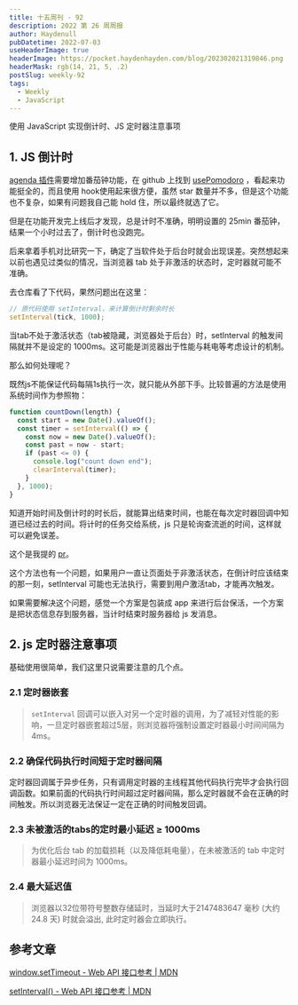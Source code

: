 ```yaml
---
title: 十五周刊 - 92
description: 2022 第 26 周周报
author: Haydenull
pubDatetime: 2022-07-03
useHeaderImage: true
headerImage: https://pocket.haydenhayden.com/blog/202302021319846.png
headerMask: rgb(14, 21, 5, .2)
postSlug: weekly-92
tags:
  - Weekly
  - JavaScript
---
```


使用 JavaScript 实现倒计时、JS 定时器注意事项

<!-- more -->

## 1. JS 倒计时

[agenda 插件](https://github.com/haydenull/logseq-plugin-agenda)需要增加番茄钟功能，在 github 上找到 [usePomodoro](https://github.com/kacgrzes/use-pomodoro) ，看起来功能挺全的，而且使用 hook使用起来很方便，虽然 star 数量并不多，但是这个功能也不复杂，如果有问题我自己能 hold 住，所以最终就选了它。

但是在功能开发完上线后才发现，总是计时不准确，明明设置的 25min 番茄钟，结果一个小时过去了，倒计时也没跑完。

后来拿着手机对比研究一下，确定了当软件处于后台时就会出现误差。突然想起来以前也遇见过类似的情况，当浏览器 tab 处于非激活的状态时，定时器就可能不准确。

去仓库看了下代码，果然问题出在这里：

```jsx
// 原代码使用 setInterval，来计算倒计时剩余时长
setInterval(tick, 1000);
```

当tab不处于激活状态（tab被隐藏，浏览器处于后台）时，setInterval 的触发间隔就并不是设定的 1000ms。这可能是浏览器出于性能与耗电等考虑设计的机制。

那么如何处理呢？

既然js不能保证代码每隔1s执行一次，就只能从外部下手。比较普遍的方法是使用系统时间作为参照物：

```jsx
function countDown(length) {
  const start = new Date().valueOf();
  const timer = setInterval(() => {
    const now = new Date().valueOf();
    const past = now - start;
    if (past <= 0) {
      console.log("count down end");
      clearInterval(timer);
    }
  }, 1000);
}
```

知道开始时间及倒计时的时长后，就能算出结束时间，也能在每次定时器回调中知道已经过去的时间。将计时的任务交给系统，js 只是轮询查流逝的时间，这样就可以避免误差。

这个是我提的 [pr](https://github.com/kacgrzes/use-pomodoro/pull/2/files)。

这个方法也有一个问题，如果用户一直让页面处于非激活状态，在倒计时应该结束的那一刻，setInterval 可能也无法执行，需要到用户激活tab，才能再次触发。

如果需要解决这个问题，感觉一个方案是包装成 app 来进行后台保活，一个方案是把状态信息存到服务器，当计时结束时服务器给 js 发消息。

## 2. js 定时器注意事项

基础使用很简单，我们这里只说需要注意的几个点。

### 2.1 定时器嵌套

> `setInterval` 回调可以嵌入对另一个定时器的调用，为了减轻对性能的影响，一旦定时器嵌套超过5层，则浏览器将强制设置定时器最小时间间隔为 4ms。

### 2.2 确保代码执行时间短于定时器间隔

定时器回调属于异步任务，只有调用定时器的主线程其他代码执行完毕才会执行回调函数。如果前面的代码执行时间超过定时器间隔，那么定时器就不会在正确的时间触发。所以浏览器无法保证一定在正确的时间触发回调。

### 2.3 未被激活的tabs的定时最小延迟 ≥ 1000ms

> 为优化后台 tab 的加载损耗（以及降低耗电量），在未被激活的 tab 中定时器最小延迟时间为 1000ms。

### 2.4 最大延迟值

> 浏览器以32位带符号整数存储延时，当延时大于2147483647 毫秒 (大约 24.8 天) 时就会溢出, 此时定时器会立即执行。

## 参考文章

[window.setTimeout - Web API 接口参考 | MDN](https://developer.mozilla.org/zh-CN/docs/Web/API/setTimeout#%E5%A4%87%E6%B3%A8)

[setInterval() - Web API 接口参考 | MDN](https://developer.mozilla.org/zh-CN/docs/Web/API/setInterval#%E4%BD%BF%E7%94%A8%E5%A4%87%E6%B3%A8)
